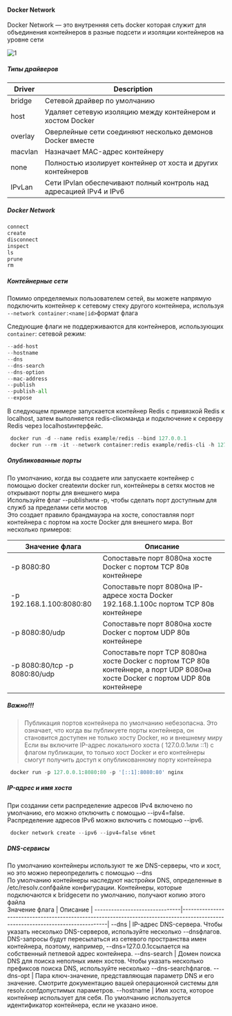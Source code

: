 #### Docker Network
Docker Network — это внутренняя сеть docker которая служит для объединения контейнеров в разные подсети и изоляции контейнеров на уровне сети

![1](https://github.com/user-attachments/assets/53212f44-6416-4730-a961-ea42f234fd0f)

##### Типы драйверов
Driver          | Description      | 
----------------|------------------|
bridge          | Сетевой драйвер по умолчанию
host            | Удаляет сетевую изоляцию между контейнером и хостом Docker
overlay         | Оверлейные сети соединяют несколько демонов Docker вместе
macvlan         | Назначает MAC-адрес контейнеру 
none            | Полностью изолирует контейнер от хоста и других контейнеров
IPvLan          | Сети IPvlan обеспечивают полный контроль над адресацией IPv4 и IPv6

##### Docker Network
```python
connect         
create          
disconnect      
inspect         
ls              
prune           
rm              
```

##### Контейнерные сети
Помимо определяемых пользователем сетей, вы можете напрямую подключить контейнер к сетевому стеку другого контейнера, используя ``--network container:<name|id>``формат флага<br>

Следующие флаги не поддерживаются для контейнеров, использующих ``container``: сетевой режим:
```python
--add-host
--hostname
--dns
--dns-search
--dns-option
--mac-address
--publish
--publish-all
--expose
```

В следующем примере запускается контейнер Redis с привязкой Redis к localhost, затем выполняется redis-cliкоманда и подключение к серверу Redis через localhostинтерфейс.
```python
 docker run -d --name redis example/redis --bind 127.0.0.1
 docker run --rm -it --network container:redis example/redis-cli -h 127.0.0.1
``` 
##### Опубликованные порты
По умолчанию, когда вы создаете или запускаете контейнер с помощью docker createили docker run, контейнеры в сетях мостов не открывают порты для внешнего мира<br> 
Используйте флаг --publishили -p, чтобы сделать порт доступным для служб за пределами сети мостов<br> 
Это создает правило брандмауэра на хосте, сопоставляя порт контейнера с портом на хосте Docker для внешнего мира. Вот несколько примеров:

Значение флага                 | Описание                                                                                                                        | 
-------------------------------|---------------------------------------------------------------------------------------------------------------------------------|
-p 8080:80                     | Сопоставьте порт 8080на хосте Docker с портом TCP 80в контейнере
-p 192.168.1.100:8080:80       | Сопоставьте порт 8080на IP-адресе хоста Docker 192.168.1.100с портом TCP 80в контейнере
-p 8080:80/udp                 | Сопоставьте порт 8080на хосте Docker с портом UDP 80в контейнере
-p 8080:80/tcp -p 8080:80/udp  | Сопоставьте порт TCP 8080на хосте Docker с портом TCP 80в контейнере, а порт UDP 8080на хосте Docker с портом UDP 80в контейнере

##### Важно!!!
> Публикация портов контейнера по умолчанию небезопасна. Это означает, что когда вы публикуете порты контейнера, он становится доступен не только хосту Docker, но и внешнему миру
> Если вы включите IP-адрес локального хоста ( 127.0.0.1или ::1) с флагом публикации, то только хост Docker и его контейнеры смогут получить доступ к опубликованному порту контейнера
```python
 docker run -p 127.0.0.1:8080:80 -p '[::1]:8080:80' nginx
```
##### IP-адрес и имя хоста
При создании сети распределение адресов IPv4 включено по умолчанию, его можно отключить с помощью --ipv4=false. Распределение адресов IPv6 можно включить с помощью --ipv6.
```python
 docker network create --ipv6 --ipv4=false v6net
```
##### DNS-сервисы
По умолчанию контейнеры используют те же DNS-серверы, что и хост, но это можно переопределить с помощью --dns<br>
По умолчанию контейнеры наследуют настройки DNS, определенные в /etc/resolv.confфайле конфигурации. Контейнеры, которые подключаются к bridgeсети по умолчанию, получают копию этого файла<br>
Значение флага                 | Описание                                                                                                                        | 
-------------------------------|---------------------------------------------------------------------------------------------------------------------------------|
--dns                          |	IP-адрес DNS-сервера. Чтобы указать несколько DNS-серверов, используйте несколько --dnsфлагов. DNS-запросы будут пересылаться из сетевого пространства имен контейнера, поэтому, например, --dns=127.0.0.1ссылается на собственный петлевой адрес контейнера.
--dns-search	                  | Домен поиска DNS для поиска неполных имен хостов. Чтобы указать несколько префиксов поиска DNS, используйте несколько --dns-searchфлагов.
--dns-opt	                     | Пара ключ-значение, представляющая параметр DNS и его значение. Смотрите документацию вашей операционной системы для resolv.confдопустимых параметров.
--hostname	                    | Имя хоста, которое контейнер использует для себя. По умолчанию используется идентификатор контейнера, если не указано иное.




